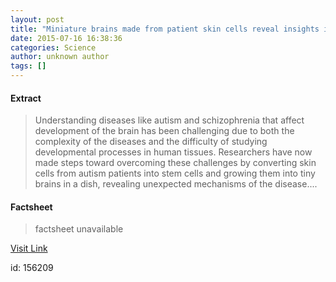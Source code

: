 ```yaml
---
layout: post
title: "Miniature brains made from patient skin cells reveal insights into autism"
date: 2015-07-16 16:38:36
categories: Science
author: unknown author
tags: []
---
```



#### Extract
>Understanding diseases like autism and schizophrenia that affect development of the brain has been challenging due to both the complexity of the diseases and the difficulty of studying developmental processes in human tissues. Researchers have now made steps toward overcoming these challenges by converting skin cells from autism patients into stem cells and growing them into tiny brains in a dish, revealing unexpected mechanisms of the disease....

#### Factsheet
>factsheet unavailable

[Visit Link](http://www.sciencedaily.com/releases/2015/07/150716123836.htm)

id:  156209
